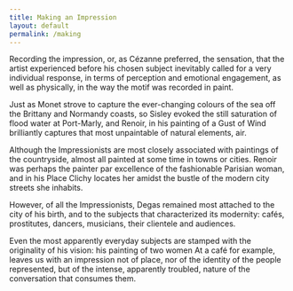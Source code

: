 ```yaml
---
title: Making an Impression
layout: default
permalink: /making
---
```

Recording the impression, or, as Cézanne preferred, the sensation, that the artist experienced before his chosen subject inevitably called for a very individual response, in terms of perception and emotional engagement, as well as physically, in the way the motif was recorded in paint.

Just as Monet strove to capture the ever-changing colours of the sea off the Brittany and Normandy coasts, so Sisley evoked the still saturation of flood water at Port-Marly, and Renoir, in his painting of a Gust of Wind brilliantly captures that most unpaintable of natural elements, air.

Although the Impressionists are most closely associated with paintings of the countryside, almost all painted at some time in towns or cities. Renoir was perhaps the painter par excellence of the fashionable Parisian woman, and in his Place Clichy locates her amidst the bustle of the modern city streets she inhabits.

However, of all the Impressionists, Degas remained most attached to the city of his birth, and to the subjects that characterized its modernity: cafés, prostitutes, dancers, musicians, their clientele and audiences.

Even the most apparently everyday subjects are stamped with the originality of his vision: his painting of two women At a café for example, leaves us with an impression not of place, nor of the identity of the people represented, but of the intense, apparently troubled, nature of the conversation that consumes them.
